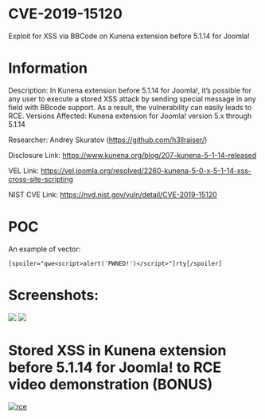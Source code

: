# CVE-2019-15120
Exploit for XSS via BBCode on Kunena extension before 5.1.14 for Joomla!

# Information

Description: In Kunena extension before 5.1.14 for Joomla!, it’s possible for any user to execute a stored XSS attack by sending special message in any field with BBcode support. As a result, the vulnerability can easily leads to RCE.
Versions Affected: Kunena extension for Joomla! version 5.x through 5.1.14

Researcher: Andrey Skuratov (https://github.com/h3llraiser/)

Disclosure Link: https://www.kunena.org/blog/207-kunena-5-1-14-released

VEL Link: https://vel.joomla.org/resolved/2260-kunena-5-0-x-5-1-14-xss-cross-site-scripting

NIST CVE Link: https://nvd.nist.gov/vuln/detail/CVE-2019-15120

# POC

An example of vector:

```[spoiler="qwe<script>alert('PWNED!')</script>"]rty[/spoiler]```

# Screenshots:

![](POC_1_1.png)
![](POC_1_2.png)

# Stored XSS in Kunena extension before 5.1.14 for Joomla! to RCE video demonstration (BONUS)
[![rce](http://img.youtube.com/vi/xmEub6ZVUhI/0.jpg)](https://youtu.be/xmEub6ZVUhI)
